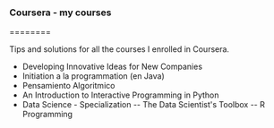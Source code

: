 ### Coursera - my courses
========

Tips and solutions for all the courses I enrolled in Coursera.
* Developing Innovative Ideas for New Companies
* Initiation a la programmation (en Java)
* Pensamiento Algoritmico
* An Introduction to Interactive Programming in Python
* Data Science - Specialization
-- The Data Scientist's Toolbox
-- R Programming
